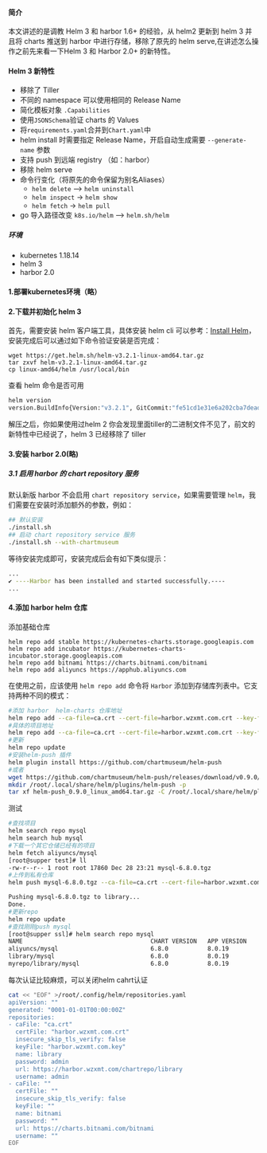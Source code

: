 #### 简介

本文讲述的是调教 Helm 3 和 harbor 1.6+ 的经验，从 helm2 更新到 helm 3 并且将 charts 推送到 harbor 中进行存储，移除了原先的 helm serve,在讲述怎么操作之前先来看一下Helm 3 和 Harbor 2.0+ 的新特性。

#### Helm 3 新特性

- 移除了 Tiller
- 不同的 namespace 可以使用相同的 Release Name
- 简化模板对象 `.Capabilities`
- 使用`JSONSchema`验证 charts 的 Values
- 将`requirements.yaml`合并到`Chart.yaml`中
- helm install 时需要指定 Release Name，开启自动生成需要 `--generate-name` 参数
- 支持 push 到远端 registry （如：harbor）
- 移除 helm serve
- 命令行变化（将原先的命令保留为别名Aliases）
  - `helm delete` --> `helm uninstall`
  - `helm inspect` -> `helm show`
  - `helm fetch` -> `helm pull`
- go 导入路径改变 `k8s.io/helm` --> `helm.sh/helm`

##### 环境

- kubernetes 1.18.14
- helm 3
- harbor 2.0

#### 1.部署kubernetes环境（略）

#### 2.下载并初始化 helm 3

首先，需要安装 helm 客户端工具，具体安装 helm cli 可以参考：[Install Helm](https://helm.sh/docs/intro/)，安装完成后可以通过如下命令验证安装是否完成：

```shell
wget https://get.helm.sh/helm-v3.2.1-linux-amd64.tar.gz
tar zxvf helm-v3.2.1-linux-amd64.tar.gz
cp linux-amd64/helm /usr/local/bin
```

查看 helm 命令是否可用

```bash
helm version
version.BuildInfo{Version:"v3.2.1", GitCommit:"fe51cd1e31e6a202cba7dead9552a6d418ded79a", GitTreeState:"clean", GoVersion:"go1.13.10"}
```

解压之后，你如果使用过helm 2 你会发现里面tiller的二进制文件不见了，前文的新特性中已经说了，helm 3 已经移除了 tiller

#### 3.安装 harbor 2.0(略)

##### 3.1 启用 harbor 的 chart repository 服务

默认新版 harbor 不会启用 `chart repository service`，如果需要管理 `helm`，我们需要在安装时添加额外的参数，例如：

```bash
## 默认安装
./install.sh
## 启动 chart repository service 服务
./install.sh --with-chartmuseum
```

等待安装完成即可，安装完成后会有如下类似提示：

```bash
...
✔ ----Harbor has been installed and started successfully.----
...
```

#### 4.添加 harbor helm 仓库

添加基础仓库

```
helm repo add stable https://kubernetes-charts.storage.googleapis.com
helm repo add incubator https://kubernetes-charts-incubator.storage.googleapis.com	
helm repo add bitnami https://charts.bitnami.com/bitnami
helm repo add aliyuncs https://apphub.aliyuncs.com
```

在使用之前，应该使用 `helm repo add` 命令将 `Harbor` 添加到存储库列表中。它支持两种不同的模式：

```bash
#添加 harbor  helm-charts 仓库地址
helm repo add --ca-file=ca.crt --cert-file=harbor.wzxmt.com.crt --key-file=harbor.wzxmt.com.key --username=admin --password=admin myrepo https://harbor.wzxmt.com/chartrepo
#具体的项目地址
helm repo add --ca-file=ca.crt --cert-file=harbor.wzxmt.com.crt --key-file=harbor.wzxmt.com.key --username=admin --password=admin library https://harbor.wzxmt.com/chartrepo/library
#更新
helm repo update
#安装helm-push 插件
helm plugin install https://github.com/chartmuseum/helm-push
#或者
wget https://github.com/chartmuseum/helm-push/releases/download/v0.9.0/helm-push_0.9.0_linux_amd64.tar.gz
mkdir /root/.local/share/helm/plugins/helm-push -p
tar xf helm-push_0.9.0_linux_amd64.tar.gz -C /root/.local/share/helm/plugins/helm-push
```

测试

```bash
#查找项目
helm search repo mysql
helm search hub mysql
#下载一个其它仓储已经有的项目
helm fetch aliyuncs/mysql
[root@supper test]# ll
-rw-r--r-- 1 root root 17860 Dec 28 23:21 mysql-6.8.0.tgz
#上传到私有仓库
helm push mysql-6.8.0.tgz --ca-file=ca.crt --cert-file=harbor.wzxmt.com.crt --key-file=harbor.wzxmt.com.key --username=admin --password=admin library

Pushing mysql-6.8.0.tgz to library...
Done.
#更新repo
helm repo update
#查找刚刚push mysql
[root@supper ssl]# helm search repo mysql
NAME                                    CHART VERSION   APP VERSION     DESCRIPTION
aliyuncs/mysql                          6.8.0           8.0.19          Chart to create a Highly available MySQL cluster
library/mysql                           6.8.0           8.0.19          Chart to create a Highly available MySQL cluster
myrepo/library/mysql                    6.8.0           8.0.19          Chart to create a Highly available MySQL cluster
```

每次认证比较麻烦，可以关闭helm cahrt认证

```bash
cat << "EOF" >/root/.config/helm/repositories.yaml
apiVersion: ""
generated: "0001-01-01T00:00:00Z"
repositories:
- caFile: "ca.crt"
  certFile: "harbor.wzxmt.com.crt"
  insecure_skip_tls_verify: false
  keyFile: "harbor.wzxmt.com.key"
  name: library
  password: admin
  url: https://harbor.wzxmt.com/chartrepo/library
  username: admin
- caFile: ""
  certFile: ""
  insecure_skip_tls_verify: false
  keyFile: ""
  name: bitnami
  password: ""
  url: https://charts.bitnami.com/bitnami
  username: ""
EOF
```

